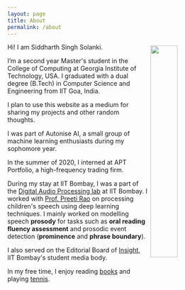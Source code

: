 ```yaml
---
layout: page
title: About
permalink: /about
---
```

<img style="float: right; width: 35%; padding: 5px;" src=" {{site.url}}/assets/img/profile.jpg ">

Hi! I am Siddharth Singh Solanki.

I’m a second year Master's student in the College of Computing at Georgia Institute of Technology, USA.
I graduated with a dual degree (B.Tech) in Computer Science and Engineering from IIT Goa, India.

I plan to use this website as a medium for sharing my projects and other random thoughts.

I was part of Autonise AI, a small group of machine learning enthusiasts during my sophomore year.

In the summer of 2020, I interned at APT Portfolio, a high-frequency trading firm.

During my stay at IIT Bombay, I was a part of the [Digital Audio Processing lab](https://www.ee.iitb.ac.in/student/~daplab/) at IIT Bombay.
I worked with [Prof. Preeti Rao](https://www.ee.iitb.ac.in/web/people/faculty/home/prao) on processing
children's speech using deep learning techniques. I mainly worked on modelling speech **prosody** for 
tasks such as **oral reading fluency assessment** and prosodic event detection (**prominence** and **phrase boundary**).

I also served on the Editorial Board of [Insight](https://www.insightiitb.org), IIT Bombay's student media body.

In my free time, I enjoy reading [books]({{site.url}}/books) and playing [tennis]({{site.url}}/tennis).

